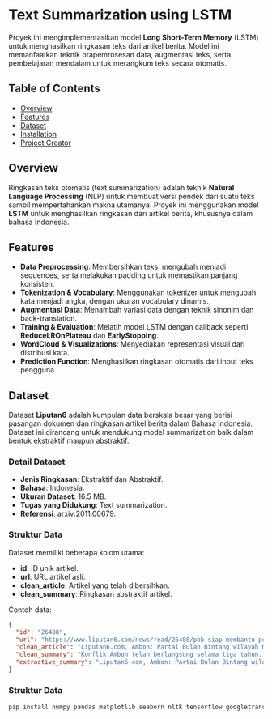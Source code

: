 # Text Summarization using LSTM

Proyek ini mengimplementasikan model **Long Short-Term Memory** (LSTM) untuk menghasilkan ringkasan teks dari artikel berita. Model ini memanfaatkan teknik prapemrosesan data, augmentasi teks, serta pembelajaran mendalam untuk merangkum teks secara otomatis.

## Table of Contents

- [Overview](#overview)
- [Features](#features)
- [Dataset](#dataset)
- [Installation](#installation)
- [Project Creator](#project-creator)

## Overview

Ringkasan teks otomatis (text summarization) adalah teknik **Natural Language Processing** (NLP) untuk membuat versi pendek dari suatu teks sambil mempertahankan makna utamanya. Proyek ini menggunakan model **LSTM** untuk menghasilkan ringkasan dari artikel berita, khususnya dalam bahasa Indonesia.

## Features

- **Data Preprocessing**: Membersihkan teks, mengubah menjadi sequences, serta melakukan padding untuk memastikan panjang konsisten.
- **Tokenization & Vocabulary**: Menggunakan tokenizer untuk mengubah kata menjadi angka, dengan ukuran vocabulary dinamis.
- **Augmentasi Data**: Menambah variasi data dengan teknik sinonim dan back-translation.
- **Training & Evaluation**: Melatih model LSTM dengan callback seperti **ReduceLROnPlateau** dan **EarlyStopping**.
- **WordCloud & Visualizations**: Menyediakan representasi visual dari distribusi kata.
- **Prediction Function**: Menghasilkan ringkasan otomatis dari input teks pengguna.

## Dataset

Dataset **Liputan6** adalah kumpulan data berskala besar yang berisi pasangan dokumen dan ringkasan artikel berita dalam Bahasa Indonesia. Dataset ini dirancang untuk mendukung model summarization baik dalam bentuk ekstraktif maupun abstraktif.

### Detail Dataset

- **Jenis Ringkasan**: Ekstraktif dan Abstraktif.
- **Bahasa**: Indonesia.
- **Ukuran Dataset**: 16.5 MB.
- **Tugas yang Didukung**: Text summarization.
- **Referensi**: [arxiv:2011.00679](https://arxiv.org/abs/2011.00679).

### Struktur Data

Dataset memiliki beberapa kolom utama:
- **id**: ID unik artikel.
- **url**: URL artikel asli.
- **clean_article**: Artikel yang telah dibersihkan.
- **clean_summary**: Ringkasan abstraktif artikel.

Contoh data:

```json
{
  "id": "26408",
  "url": "https://www.liputan6.com/news/read/26408/pbb-siap-membantu-penyelesaian-konflik-ambon",
  "clean_article": "Liputan6.com, Ambon: Partai Bulan Bintang wilayah Maluku bertekad membantu pemerintah menyelesaikan konflik di provinsi tersebut...",
  "clean_summary": "Konflik Ambon telah berlangsung selama tiga tahun. Partai Bulan Bintang wilayah Maluku siap membantu pemerintah menyelesaikan kasus di provinsi tersebut.",
  "extractive_summary": "Liputan6.com, Ambon: Partai Bulan Bintang wilayah Maluku bertekad membantu pemerintah menyelesaikan konflik di provinsi tersebut."
}
```

### Struktur Data

```python
pip install numpy pandas matplotlib seaborn nltk tensorflow googletrans wordcloud scikit-learn

```

